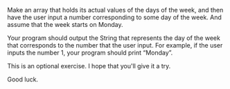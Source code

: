 Make an array that holds its actual values of the days of the week, and then have the user input a number corresponding to some day of the week. And assume that the week starts on Monday.

Your program should output the String that represents the day of the week that corresponds to the number that the user input. For example, if the user inputs the number 1, your program should print “Monday”.

This is an optional exercise. I hope that you'll give it a try.

Good luck.
